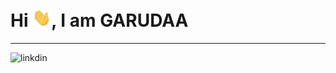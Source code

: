 # Hi <img src="https://raw.githubusercontent.com/ABSphreak/ABSphreak/master/gifs/Hi.gif" width="30px">, I am **GARUDAA**
***
![linkdin](file:///C:/Users/nisha/Downloads/linkedin.svg)
